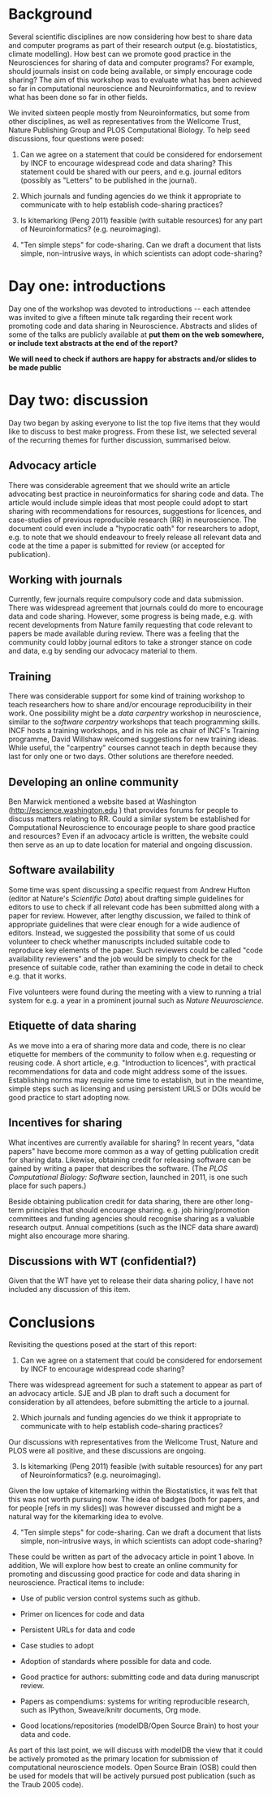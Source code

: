 # Background

Several scientific disciplines are now considering how best to share
data and computer programs as part of their research output
(e.g. biostatistics, climate modelling). How best can we promote good
practice in the Neurosciences for sharing of data and computer
programs? For example, should journals insist on code being available,
or simply encourage code sharing? The aim of this workshop was to
evaluate what has been achieved so far in computational neuroscience
and Neuroinformatics, and to review what has been done so far in other
fields.

We invited sixteen people mostly from Neuroinformatics, but some from
other disciplines, as well as representatives from the Wellcome Trust,
Nature Publishing Group and PLOS Computational Biology.  To help seed
discussions, four questions were posed:

1. Can we agree on a statement that could be considered for
   endorsement by INCF to encourage widespread code and data sharing?
   This statement could be shared with our peers, and e.g. journal
   editors (possibly as "Letters" to be published in the journal).

2. Which journals and funding agencies do we think it appropriate to
   communicate with to help establish code-sharing practices?

3. Is kitemarking (Peng 2011) feasible (with suitable resources) for
   any part of Neuroinformatics?  (e.g. neuroimaging).


4. "Ten simple steps" for code-sharing.  Can we draft a document that
   lists simple, non-intrusive ways, in which scientists can adopt
   code-sharing?

# Day one: introductions

Day one of the workshop was devoted to introductions -- each attendee
was invited to give a fifteen minute talk regarding their recent work
promoting code and data sharing in Neuroscience.  Abstracts and slides
of some of the talks are publicly available at **put them on the web
somewhere, or include text abstracts at the end of the report?**

**We will need to check if authors are happy for abstracts and/or
slides to be made public**


# Day two: discussion

Day two began by asking everyone to list the top five items that they
would like to discuss to best make progress.  From these list, we
selected several of the recurring themes for further discussion,
summarised below.

## Advocacy article

There was considerable agreement that we should write an article
advocating best practice in neuroinformatics for sharing code and data.
The article would include simple ideas that most people could adopt to
start sharing with recommendations for resources, suggestions for
licences, and case-studies of previous reproducible research (RR) in
neuroscience.  The document could even include a "hypocratic oath" for
researchers to adopt, e.g. to note that we should endeavour to
freely release all relevant data and code at the time a paper is
submitted for review (or accepted for publication).



## Working with journals

Currently, few journals require compulsory code and data submission.
There was widespread agreement that journals could do more to
encourage data and code sharing.  However, some progress is being
made, e.g. with recent developments from Nature family requesting that
code relevant to papers be made available during review.  There was a
feeling that the community could lobby journal editors to take a
stronger stance on code and data, e.g by sending our advocacy material
to them.

## Training

There was considerable support for some kind of training workshop to
teach researchers how to share and/or encourage reproducibility in
their work.  One possibility might be a *data carpentry* workshop in
neuroscience, similar to the *software carpentry* workshops that teach
programming skills. INCF hosts a training workshops, and in his role
as chair of INCF's Training programme, David Willshaw welcomed
suggestions for new training ideas. While useful, the "carpentry" 
courses cannot teach in depth because they last for only one or
two days. Other solutions are therefore needed. 

## Developing an online community

Ben Marwick mentioned a website based at Washington
(http://escience.washington.edu ) that provides forums for people to
discuss matters relating to RR.  Could a similar system be established
for Computational Neuroscience to encourage people to share good
practice and resources?  Even if an advocacy article is written, the
website could then serve as an up to date location for material and
ongoing discussion.



## Software availability

Some time was spent discussing a specific request from Andrew Hufton
(editor at Nature's *Scientific Data*) about drafting simple
guidelines for editors to use to check if all relevant code has been
submitted along with a paper for review.  However, after lengthy
discussion, we failed to think of appropriate guidelines that were
clear enough for a wide audience of editors.  Instead, we suggested
the possibility that some of us could volunteer to check whether
manuscripts included suitable code to reproduce key elements of the
paper.  Such reviewers could be called "code availability reviewers"
and the job would be simply to check for the presence of suitable
code, rather than examining the code in detail to check e.g. that it
works.

Five volunteers were found during the meeting with a view to running a
trial system for e.g. a year in a prominent journal such as *Nature
Neuuroscience*.


## Etiquette of data sharing

As we move into a era of sharing more data and code, there is no clear
etiquette for members of the community to follow when e.g. requesting
or reusing code.  A short article, e.g. "Introduction to licences",
with practical recommendations for data and code might address some of
the issues.  Establishing norms may require some time to establish,
but in the meantime, simple steps such as licensing and using
persistent URLS or DOIs would be good practice to start adopting now.

## Incentives for sharing

What incentives are currently available for sharing?  In recent years,
"data papers" have become more common as a way of getting publication
credit for sharing data.  Likewise, obtaining credit for releasing
software can be gained by writing a paper that describes the software.
(The *PLOS Computational Biology: Software* section, launched in 2011,
is one such place for such papers.)

Beside obtaining publication credit for data sharing, there are other
long-term principles that should encourage sharing.  e.g. job
hiring/promotion committees and funding agencies should recognise
sharing as a valuable research output.  Annual competitions (such as
the INCF data share award) might also encourage more sharing.


## Discussions with WT (confidential?)

Given that the WT have yet to release their data sharing policy, I
have not included any discussion of this item.

# Conclusions

Revisiting the questions posed at the start of this report:

1. Can we agree on a statement that could be considered for
   endorsement by INCF to encourage widespread code sharing?  

There was widespread agreement for such a statement to appear as part
of an advocacy article.  SJE and JB plan to draft such a document for
consideration by all attendees, before submitting the article to a
journal.

2. Which journals and funding agencies do we think it appropriate to
   communicate with to help establish code-sharing practices?

Our discussions with representatives from the Wellcome Trust, Nature
and PLOS were all positive, and these discussions are ongoing.

3. Is kitemarking (Peng 2011) feasible (with suitable resources) for
   any part of Neuroinformatics?  (e.g. neuroimaging).

Given the low uptake of kitemarking within the Biostatistics, it was
felt that this was not worth pursuing now.  The idea of badges (both
for papers, and for people [refs in my slides]) was however discussed
and might be a natural way for the kitemarking idea to evolve.


4. "Ten simple steps" for code-sharing.  Can we draft a document that
   lists simple, non-intrusive ways, in which scientists can adopt
   code-sharing?

These could be written as part of the advocacy article in point 1
above.  In addition, We will explore how best to create an online
community for promoting and discussing good practice for code and data
sharing in neuroscience.  Practical items to include:

- Use of public version control systems such as github.

- Primer on licences for code and data

- Persistent URLs for data and code

- Case studies to adopt

- Adoption of standards where possible for data and code.

- Good practice for authors: submitting code and data during
manuscript review.

- Papers as compendiums:  systems  for writing reproducible
research, such as IPython, Sweave/knitr documents, Org mode.

- Good locations/repositories (modelDB/Open Source Brain) to host your
data and code.

As part of this last point, we will discuss with modelDB the view that
it could be actively promoted as the primary location for submission
of computational neuroscience models.  Open Source Brain (OSB) could
then be used for models that will be actively pursued post publication
(such as the Traub 2005 code).










